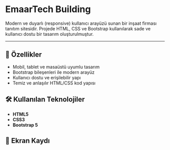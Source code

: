 # EmaarTech Building

Modern ve duyarlı (responsive) kullanıcı arayüzü sunan bir inşaat firması tanıtım sitesidir. Projede HTML, CSS ve Bootstrap kullanılarak sade ve kullanıcı dostu bir tasarım oluşturulmuştur.

---

## 🚀 Özellikler

- Mobil, tablet ve masaüstü uyumlu tasarım
- Bootstrap bileşenleri ile modern arayüz
- Kullanıcı dostu ve erişilebilir yapı
- Temiz ve anlaşılır HTML/CSS kod yapısı

## 🛠️ Kullanılan Teknolojiler

- **HTML5** 
- **CSS3** 
- **Bootstrap 5** 

## 🎥 Ekran Kaydı

